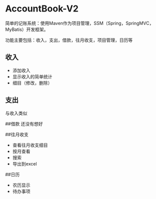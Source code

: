 # AccountBook-V2
简单的记账系统：使用Maven作为项目管理，SSM（Spring，SpringMVC，MyBatis）开发框架。

功能主要包括：收入，支出，借款，往月收支，项目管理，日历等

## 收入
 - 添加收入
 - 显示收入的简单统计
 - 细目（修改，删除）
 
## 支出
  与收入类似
 
##借款
还没有想好

##往月收支
 - 查看往月收支细目
 - 按月查看
 - 搜索
 - 导出到excel
 
##日历
 - 农历显示
 - 待办事项
